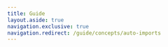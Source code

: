 ```yaml
---
title: Guide
layout.aside: true
navigation.exclusive: true
navigation.redirect: /guide/concepts/auto-imports
---
```

